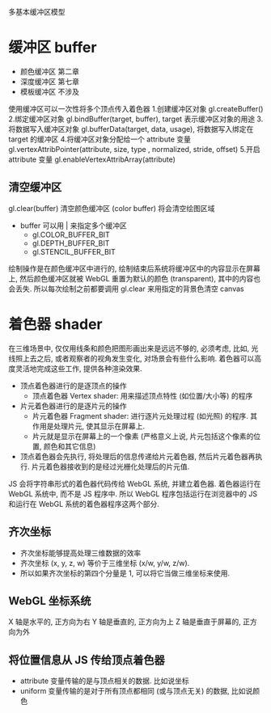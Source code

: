 多基本缓冲区模型

# 缓冲区 buffer

- 颜色缓冲区 第二章
- 深度缓冲区 第七章
- 模板缓冲区 不涉及

使用缓冲区可以一次性将多个顶点传入着色器
1.创建缓冲区对象 gl.createBuffer()
2.绑定缓冲区对象 gl.bindBuffer(target, buffer), target 表示缓冲区对象的用途
3.将数据写入缓冲区对象 gl.bufferData(target, data, usage), 将数据写入绑定在 target 的缓冲区
4.将缓冲区对象分配给一个 attribute 变量 gl.vertexAttribPointer(attribute, size, type , normalized, stride, offset)
5.开启 attribute 变量 gl.enableVertexAttribArray(attribute)

## 清空缓冲区

gl.clear(buffer) 清空颜色缓冲区 (color buffer) 将会清空绘图区域

- buffer 可以用 | 来指定多个缓冲区
  - gl.COLOR_BUFFER_BIT
  - gl.DEPTH_BUFFER_BIT
  - gl.STENCIL_BUFFER_BIT

绘制操作是在颜色缓冲区中进行的, 绘制结束后系统将缓冲区中的内容显示在屏幕上, 然后颜色缓冲区就被 WebGL 重置为默认的颜色 (transparent), 其中的内容也会丢失. 所以每次绘制之前都要调用 gl.clear 来用指定的背景色清空 canvas

# 着色器 shader

在三维场景中, 仅仅用线条和颜色把图形画出来是远远不够的, 必须考虑, 比如, 光线照上去之后, 或者观察者的视角发生变化, 对场景会有些什么影响. 着色器可以高度灵活地完成这些工作, 提供各种渲染效果.

- 顶点着色器进行的是逐顶点的操作
  - 顶点着色器 Vertex shader: 用来描述顶点特性 (如位置/大小等) 的程序
- 片元着色器进行的是逐片元的操作
  - 片元着色器 Fragment shader: 进行逐片元处理过程 (如光照) 的程序. 其作用是处理片元, 使其显示在屏幕上.
  - 片元就是显示在屏幕上的一个像素 (严格意义上说, 片元包括这个像素的位置, 颜色和其它信息)
- 顶点着色器会先执行, 将处理后的信息传递给片元着色器, 然后片元着色器再执行. 片元着色器接收到的是经过光栅化处理后的片元值.

JS 会将字符串形式的着色器代码传给 WebGL 系统, 并建立着色器. 着色器运行在 WebGL 系统中, 而不是 JS 程序中. 所以 WebGL 程序包括运行在浏览器中的 JS 和运行在 WebGL 系统的着色器程序这两个部分.

## 齐次坐标

- 齐次坐标能够提高处理三维数据的效率
- 齐次坐标 (x, y, z, w) 等价于三维坐标 (x/w, y/w, z/w).
- 所以如果齐次坐标的第四个分量是 1, 可以将它当做三维坐标来使用.

## WebGL 坐标系统

X 轴是水平的, 正方向为右
Y 轴是垂直的, 正方向为上
Z 轴是垂直于屏幕的, 正方向为外

## 将位置信息从 JS 传给顶点着色器

- attribute 变量传输的是与顶点相关的数据. 比如说坐标
- uniform 变量传输的是对于所有顶点都相同 (或与顶点无关) 的数据, 比如说颜色

